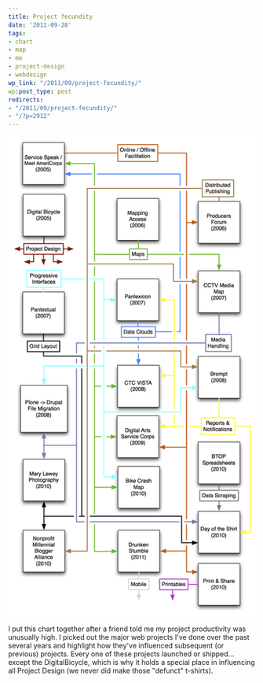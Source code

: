 ```yaml
---
title: Project fecundity
date: '2011-09-28'
tags:
- chart
- map
- me
- project-design
- webdesign
wp_link: "/2011/09/project-fecundity/"
wp:post_type: post
redirects:
- "/2011/09/project-fecundity/"
- "/?p=2912"
---
```


[ ![](2011-09-28-Project-fecundity/Project-Influences.png "Project Influences") ](2011-09-28-Project-fecundity/Project-Influences.pdf)

I put this chart together after a friend told me my project productivity was unusually high. I picked out the major web projects I've done over the past several years and highlight how they've influenced subsequent (or previous) projects. Every one of these projects launched or shipped... except the DigitalBicycle, which is why it holds a special place in influencing all Project Design (we never did make those "defunct" t-shirts).
